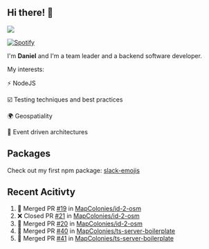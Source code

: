 ## Hi there! 👋

<p>
  <img src="https://github-readme-stats.vercel.app/api?username=syncush&theme=tokyonight">
</p>

[![Spotify](https://novatorem-rust.vercel.app/api/spotify)](https://open.spotify.com/user/syncush)

I'm **Daniel** and I'm a team leader and a backend software developer.

My interests:

⚡ NodeJS

☑️ Testing techniques and best practices

🌍 Geospatiality

🧠 Event driven architectures

## Packages
Check out my first npm package: [slack-emojis](https://www.npmjs.com/package/slack-emojis)

## Recent Acitivty
<!--START_SECTION:activity-->
1. 🎉 Merged PR [#19](https://github.com/MapColonies/id-2-osm/pull/19) in [MapColonies/id-2-osm](https://github.com/MapColonies/id-2-osm)
2. ❌ Closed PR [#21](https://github.com/MapColonies/id-2-osm/pull/21) in [MapColonies/id-2-osm](https://github.com/MapColonies/id-2-osm)
3. 🎉 Merged PR [#20](https://github.com/MapColonies/id-2-osm/pull/20) in [MapColonies/id-2-osm](https://github.com/MapColonies/id-2-osm)
4. 🎉 Merged PR [#40](https://github.com/MapColonies/ts-server-boilerplate/pull/40) in [MapColonies/ts-server-boilerplate](https://github.com/MapColonies/ts-server-boilerplate)
5. 🎉 Merged PR [#41](https://github.com/MapColonies/ts-server-boilerplate/pull/41) in [MapColonies/ts-server-boilerplate](https://github.com/MapColonies/ts-server-boilerplate)
<!--END_SECTION:activity-->
